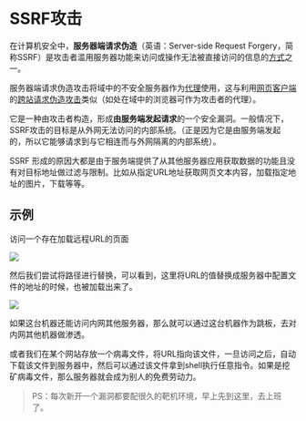 # SSRF攻击

在计算机安全中，**服务器端请求伪造**（英语：Server-side Request Forgery，简称SSRF）是攻击者滥用服务器功能来访问或操作无法被直接访问的信息的[方式](https://zh.wikipedia.org/wiki/漏洞利用)之一。

服务器端请求伪造攻击将域中的不安全服务器作为[代理](https://zh.wikipedia.org/wiki/代理服务器)使用，这与利用[网页客户端](https://zh.wikipedia.org/wiki/网页浏览器)的[跨站请求伪造攻击](https://zh.wikipedia.org/wiki/跨站请求伪造)类似（如处在域中的浏览器可作为攻击者的代理）。

它是一种由攻击者构造，形成**由服务端发起请求**的一个安全漏洞。一般情况下，SSRF攻击的目标是从外网无法访问的内部系统。（正是因为它是由服务端发起的，所以它能够请求到与它相连而与外网隔离的内部系统）。

SSRF 形成的原因大都是由于服务端提供了从其他服务器应用获取数据的功能且没有对目标地址做过滤与限制。比如从指定URL地址获取网页文本内容，加载指定地址的图片，下载等等。



## 示例

访问一个存在加载远程URL的页面

![](https://borinboy.oss-cn-shanghai.aliyuncs.com/huan20210824084456.png)

然后我们尝试将路径进行替换，可以看到，这里将URL的值替换成服务器中配置文件的地址的时候，也被加载出来了。

![](https://borinboy.oss-cn-shanghai.aliyuncs.com/huan20210824083958.png)

如果这台机器还能访问内网其他服务器，那么就可以通过这台机器作为跳板，去对内网其他机器做渗透。

或者我们在某个网站存放一个病毒文件，将URL指向该文件，一旦访问之后，自动下载该文件到服务器中，然后可以通过该文件拿到shell执行任意指令。如果是挖矿病毒文件，那么服务器就会成为别人的免费劳动力。

> PS：每次新开一个漏洞都要配很久的靶机环境，早上先到这里，去上班了。

